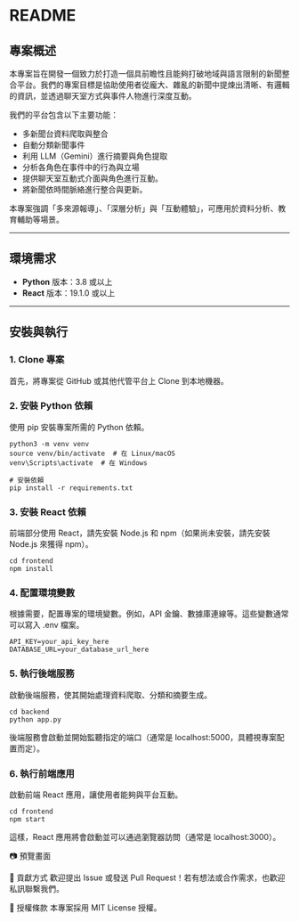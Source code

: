 # README

## 專案概述
本專案旨在開發一個致力於打造一個具前瞻性且能夠打破地域與語言限制的新聞整合平台。我們的專案目標是協助使用者從龐大、雜亂的新聞中提煉出清晰、有邏輯的資訊，並透過聊天室方式與事件人物進行深度互動。  

我們的平台包含以下主要功能：
- 多新聞台資料爬取與整合
- 自動分類新聞事件
- 利用 LLM（Gemini）進行摘要與角色提取
- 分析各角色在事件中的行為與立場
- 提供聊天室互動式介面與角色進行互動。
- 將新聞依時間脈絡進行整合與更新。

本專案強調「多來源報導」、「深層分析」與「互動體驗」，可應用於資料分析、教育輔助等場景。

---

## 環境需求
- **Python** 版本：3.8 或以上
- **React**  版本：19.1.0 或以上
---

## 安裝與執行

### 1. Clone 專案<br>
首先，將專案從 GitHub 或其他代管平台上 Clone 到本地機器。
### 2. 安裝 Python 依賴<br>
使用 pip 安裝專案所需的 Python 依賴。
```
python3 -m venv venv
source venv/bin/activate  # 在 Linux/macOS
venv\Scripts\activate  # 在 Windows

# 安裝依賴
pip install -r requirements.txt
```
### 3. 安裝 React 依賴<br>
前端部分使用 React，請先安裝 Node.js 和 npm（如果尚未安裝，請先安裝 Node.js 來獲得 npm）。
```
cd frontend
npm install
```
### 4. 配置環境變數<br>
根據需要，配置專案的環境變數。例如，API 金鑰、數據庫連線等。這些變數通常可以寫入 .env 檔案。
```
API_KEY=your_api_key_here
DATABASE_URL=your_database_url_here
```
### 5. 執行後端服務<br>
啟動後端服務，使其開始處理資料爬取、分類和摘要生成。
```
cd backend
python app.py
```
後端服務會啟動並開始監聽指定的端口（通常是 localhost:5000，具體視專案配置而定）。
<br>
### 6. 執行前端應用  
啟動前端 React 應用，讓使用者能夠與平台互動。
```
cd frontend
npm start
```
這樣，React 應用將會啟動並可以通過瀏覽器訪問（通常是 localhost:3000）。

📷 預覽畫面

🤝 貢獻方式
歡迎提出 Issue 或發送 Pull Request！若有想法或合作需求，也歡迎私訊聯繫我們。

📜 授權條款
本專案採用 MIT License 授權。
